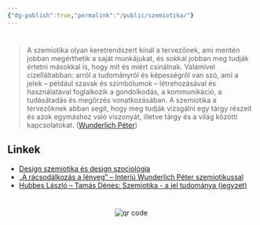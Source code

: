 ```yaml
---
{"dg-publish":true,"permalink":"/public/szemiotika/"}
---
```


#
> A szemiotika olyan keretrendszert kínál a tervezőnek, ami mentén jobban megérthetik a saját munkájukat, és sokkal jobban meg tudják értetni másokkal is, hogy mit és miért csinálnak. Valamivel cizelláltabban: arról a tudományról és képességről van szó, ami a jelek – például szavak és szimbólumok – létrehozásával és használatával foglalkozik a gondolkodás, a kommunikáció, a tudásátadás és megőrzés vonatkozásában. A szemiotika a tervezőknek abban segít, hogy meg tudják vizsgálni egy tárgy részeit és azok egymáshoz való viszonyát, illetve tárgy és a világ közötti kapcsolatokat. ([Wunderlich Péter](https://designisso.com/2022/04/08/a-racsodalkozas-a-lenyeg-interju-wunderlich-peter-szemiotikussal/))

## Linkek
- [Design szemiotika és design szociológia](https://prezi.com/zlo867fa7cmm/design-szemiotika-es-design-szociologia/)
- [„A rácsodálkozás a lényeg” – Interjú Wunderlich Péter szemiotikussal](https://designisso.com/2022/04/08/a-racsodalkozas-a-lenyeg-interju-wunderlich-peter-szemiotikussal/)
- [Hubbes László – Tamás Dénes: Szemiotika - a jel tudománya (jegyzet)](https://jelkepesseg.files.wordpress.com/2010/06/szemiotikajegyzet.pdf)




#
<p style="text-align: center;"><img src="https://chart.googleapis.com/chart?cht=qr&chl=https://notes.andrasdenes.com/szemiotika&chs=180x180&choe=UTF-8&chld=L|2" alt="qr code"></p>

